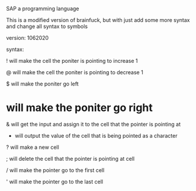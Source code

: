 SAP
a programming language

This is a modified version of brainfuck, but with just add some more syntax and change all syntax to symbols

version: 1062020

syntax:

! will make the cell the poniter is pointing to increase 1

@ will make the cell the poniter is pointing to decrease 1

$ will make the poniter go left

# will make the poniter go right

& will get the input and assign it to the cell that the pointer is pointing at

* will output the value of the cell that is being pointed as a character

? will make a new cell

; will delete the cell that the pointer is pointing at cell

/ will make the pointer go to the first cell

' will make the pointer go to the last cell
